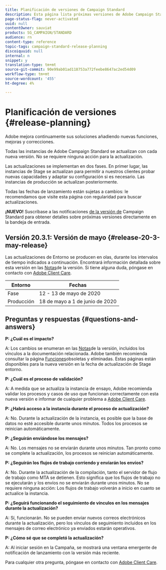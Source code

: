 ```yaml
---
title: Planificación de versiones de Campaign Standard
description: Esta página lista próximas versiones de Adobe Campaign Standard.
page-status-flag: never-activated
uuid: null
contentOwner: sauviat
products: SG_CAMPAIGN/STANDARD
audience: rn
content-type: reference
topic-tags: campaign-standard-release-planning
discoiquuid: null
internal: n
snippet: y
translation-type: tm+mt
source-git-commit: 90e99ab01ad118753a772feebe8647ac2ed54d09
workflow-type: tm+mt
source-wordcount: '455'
ht-degree: 4%

---
```



# Planificación de versiones {#release-planning}

Adobe mejora continuamente sus soluciones añadiendo nuevas funciones, mejoras y correcciones.

Todas las instancias de Adobe Campaign Standard se actualizan con cada nueva versión. No se requiere ninguna acción para la actualización.

Las actualizaciones se implementan en dos fases. En primer lugar, las instancias de Stage se actualizan para permitir a nuestros clientes probar nuevas capacidades y adaptar su configuración si es necesario. Las instancias de producción se actualizan posteriormente.

Todas las fechas de lanzamiento están sujetas a cambios: le recomendamos que visite esta página con regularidad para buscar actualizaciones.

**¡NUEVO!** Suscríbase a las notificaciones [de la versión de](http://amc-mkt-prod1-t.adobe-campaign.com/lp/LP25?service=%40rZ5cqp2DgNzrgz0alKPInakNbPSTeJYozZYnS7Wbs802u4GlISkHZX4omtK00nAU6xzZ6luEWQzr7kQ9pkCwJYumWkU) Campaign Standard para obtener detalles sobre próximas versiones directamente en la bandeja de entrada.

## Versión 20.3.1: Versión de mayo {#release-20-3-may-release}

Las actualizaciones de Entorno se producen en olas, durante los intervalos de tiempo indicados a continuación. Encontrará información detallada sobre esta versión en las [Notas](../../rn/using/release-notes.md)de la versión. Si tiene alguna duda, póngase en contacto con [Adobe Client Care](https://support.neolane.net/webApp/extranetLogin).

<table>
 <thead>
  <tr>
   <th> Entorno<br /> </th>
   <th> Fechas<br /> </th>
  </tr>
 </thead>
 <tbody>
  <tr>
   <td>Fase<br /> </td>
   <td>12 - 13 de mayo de 2020<br /> </td>
  </tr>
  <tr>
   <td> Producción<br /> </td>
   <td>18 de mayo a 1 de junio de 2020<br /> </td>
  </tr>
 </tbody>
</table>



## Preguntas y respuestas {#questions-and-answers}

**P: ¿Cuál es el impacto?**

A: Los cambios se enumeran en las [Notas](../../rn/using/release-notes.md)de la versión, incluidos los vínculos a la documentación relacionada. Adobe también recomienda consultar la página [Funciones](https://helpx.adobe.com/es/campaign/kb/acs-deprecated-and-removed-features.html)obsoletas y eliminadas. Estas páginas están disponibles para la nueva versión en la fecha de actualización de Stage entorno.

**P: ¿Cuál es el proceso de validación?**

A: A medida que se actualiza la instancia de ensayo, Adobe recomienda validar los procesos y casos de uso que funcionan correctamente con esta nueva versión e informar de cualquier problema a [Adobe Client Care](https://support.neolane.net/webApp/extranetLogin).

**P: ¿Habrá acceso a la instancia durante el proceso de actualización?**

A: No. Durante la actualización de la instancia, es posible que la base de datos no esté accesible durante unos minutos. Todos los procesos se reinician automáticamente.

**P: ¿Seguirán enviándose los mensajes?**

A: No. Los mensajes no se enviarán durante unos minutos. Tan pronto como se complete la actualización, los procesos se reinician automáticamente.

**P: ¿Seguirán los flujos de trabajo corriendo y enviarán los envíos?**

A: No. Durante la actualización de la compilación, tanto el servidor de flujo de trabajo como MTA se detienen. Esto significa que los flujos de trabajo no se ejecutarán y los envíos no se enviarán durante unos minutos. No se requiere ninguna acción: Los flujos de trabajo volverán a inicio en cuanto se actualice la instancia.

**P: ¿Seguirá funcionando el seguimiento de vínculos en los mensajes durante la actualización?**

A: Sí, funcionarán. No se pueden enviar nuevos correos electrónicos durante la actualización, pero los vínculos de seguimiento incluidos en los mensajes de correo electrónico ya enviados estarán operativos.

**P: ¿Cómo sé que se completó la actualización?**

A: Al iniciar sesión en la Campaña, se mostrará una ventana emergente de notificación de lanzamiento con la versión más reciente.

Para cualquier otra pregunta, póngase en contacto con [Adobe Client Care](https://support.neolane.net/webApp/extranetLogin).
